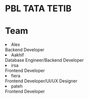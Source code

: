 # PBL TATA TETIB
# Team
<li>Alex</li> <span> Backend Developer</span>
<li>Aakhif</li> <span> Database Engineer/Backend Developer</span>
<li>irsa</li> <span> Frontend Developer</span>
<li>fiera</li> <span> Frontend Developer/UI/UX Designer</span>
<li>pateh</li> <span> Frontend Developer</span>
